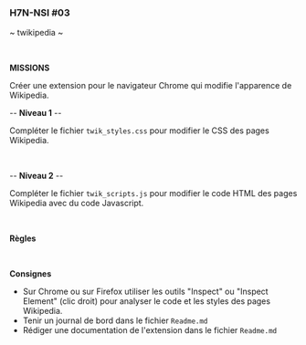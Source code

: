 ### H7N-NSI #03

~ twikipedia ~

<br />

**MISSIONS**

Créer une extension pour le navigateur Chrome qui modifie l'apparence de Wikipedia.

-- **Niveau 1** --

Compléter le fichier `twik_styles.css` pour modifier le CSS des pages Wikipedia.

<br />

-- **Niveau 2** --

Compléter le fichier `twik_scripts.js` pour modifier le code HTML des pages Wikipedia avec du code Javascript.

<br />

**Règles**

<br />

**Consignes**
* Sur Chrome ou sur Firefox utiliser les outils "Inspect" ou "Inspect Element" (clic droit) pour analyser le code et les styles des pages Wikipedia.
* Tenir un journal de bord dans le fichier `Readme.md`
* Rédiger une documentation de l'extension dans le fichier `Readme.md`
